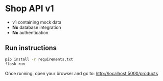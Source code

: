 # Shop API v1

- v1 containing mock data
- **No** database integration
- **No** authentication

## Run instructions

```bash
pip install -r requirements.txt
flask run
```

Once running, open your browser and go to:
[http://localhost:5000/products](http://localhost:5000/products)
